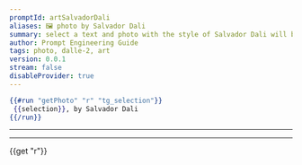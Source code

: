 ```yaml
---
promptId: artSalvadorDali
aliases: 🖼️ photo by Salvador Dali
summary: select a text and photo with the style of Salvador Dali will be generated using Dalle-2
author: Prompt Engineering Guide
tags: photo, dalle-2, art
version: 0.0.1
stream: false
disableProvider: true
---
```

```handlebars
{{#run "getPhoto" "r" "tg_selection"}}
 {{selection}}, by Salvador Dali
{{/run}}
```
***
***
{{get "r"}}